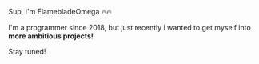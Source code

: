 Sup, I'm FlamebladeOmega 🔥🔥

I'm a programmer since 2018, but just recently i wanted to get myself into **more ambitious projects!**

Stay tuned!

